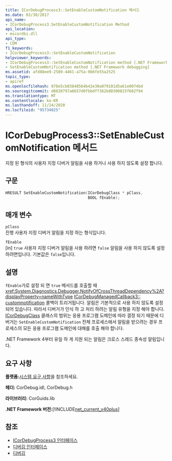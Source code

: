 ```yaml
---
title: ICorDebugProcess3::SetEnableCustomNotification 메서드
ms.date: 03/30/2017
api_name:
- ICorDebugProcess3.SetEnableCustomNotification Method
api_location:
- mscordbi.dll
api_type:
- COM
f1_keywords:
- ICorDebugProcess3::SetEnableCustomNotification
helpviewer_keywords:
- ICorDebugProcess3::SetEnableCustomNotification method [.NET Framework debugging]
- SetEnableCustomNotification method [.NET Framework debugging]
ms.assetid: afd88ee9-2589-4461-a75a-9b6fe55a2525
topic_type:
- apiref
ms.openlocfilehash: 078e5cb03848564b42e30a079101d5a61e0074bd
ms.sourcegitcommit: d8020797a6657d0fbbdff362b80300815f682f94
ms.translationtype: MT
ms.contentlocale: ko-KR
ms.lasthandoff: 11/24/2020
ms.locfileid: "95734025"
---
```

# <a name="icordebugprocess3setenablecustomnotification-method"></a>ICorDebugProcess3::SetEnableCustomNotification 메서드

지정 된 형식의 사용자 지정 디버거 알림을 사용 하거나 사용 하지 않도록 설정 합니다.  
  
## <a name="syntax"></a>구문  
  
```cpp  
HRESULT SetEnableCustomNotification(ICorDebugClass * pClass,  
                                    BOOL fEnable);  
```  
  
## <a name="parameters"></a>매개 변수  

 `pClass`  
 진행 사용자 지정 디버거 알림을 지정 하는 형식입니다.  
  
 `fEnable`  
 [in] `true` 사용자 지정 디버거 알림을 사용 하려면 `false` 알림을 사용 하지 않도록 설정 하려면입니다. 기본값은 `false`입니다.  
  
## <a name="remarks"></a>설명  

 `fEnable`가로 설정 되 면 `true` 메서드를 호출할 때 <xref:System.Diagnostics.Debugger.NotifyOfCrossThreadDependency%2A?displayProperty=nameWithType> [ICorDebugManagedCallback3:: customnotification](icordebugmanagedcallback3-customnotification-method.md) 콜백이 트리거됩니다. 알림은 기본적으로 사용 하지 않도록 설정 되어 있습니다. 따라서 디버거가 인식 하 고 처리 하려는 알림 유형을 지정 해야 합니다. [ICorDebugClass](icordebug-interface.md) 클래스의 범위는 응용 프로그램 도메인에 따라 결정 되기 때문에 디버거는 `SetEnableCustomNotification` 전체 프로세스에서 알림을 받으려는 경우 프로세스의 모든 응용 프로그램 도메인에 대해를 호출 해야 합니다.  
  
 .NET Framework 4부터 유일 하 게 지원 되는 알림은 크로스 스레드 종속성 알림입니다.  
  
## <a name="requirements"></a>요구 사항  

 **플랫폼:**[시스템 요구 사항](../../get-started/system-requirements.md)을 참조하세요.  
  
 **헤더:** CorDebug.idl, CorDebug.h  
  
 **라이브러리:** CorGuids.lib  
  
 **.NET Framework 버전:**[!INCLUDE[net_current_v40plus](../../../../includes/net-current-v40plus-md.md)]  
  
## <a name="see-also"></a>참조

- [ICorDebugProcess3 인터페이스](icordebugprocess3-interface.md)
- [디버깅 인터페이스](debugging-interfaces.md)
- [디버깅](index.md)
